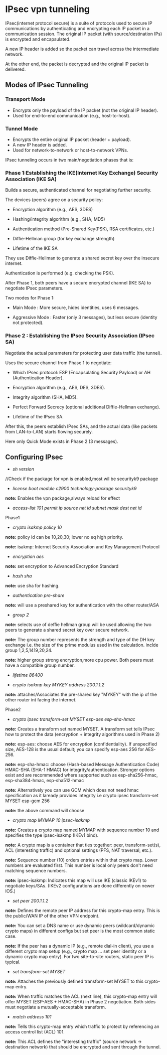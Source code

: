 # IPsec vpn tunneling
IPsec(internet protocol secure) is a suite of protocols used to secure IP communications by authenticating and encrypting each IP packet in a communication session.
The original IP packet (with source/destination IPs) is encrypted and encapsulated.

A new IP header is added so the packet can travel across the intermediate network.

At the other end, the packet is decrypted and the original IP packet is delivered.

## Modes of IPsec Tunneling
### Transport Mode
* Encrypts only the payload of the IP packet (not the original IP header).
* Used for end-to-end communication (e.g., host-to-host).

### Tunnel Mode
* Encrypts the entire original IP packet (header + payload).
* A new IP header is added.
* Used for network-to-network or host-to-network VPNs.

IPsec tunneling occurs in two main/negotiation phases that is:

### Phase 1:Establishing the IKE(Internet Key Exchange) Security Association (IKE SA)

Builds a secure, authenticated channel for negotiating further security.

The devices (peers) agree on a security policy:

* Encryption algorithm (e.g., AES, 3DES)

* Hashing/integrity algorithm (e.g., SHA, MD5)

* Authentication method (Pre-Shared Key(PSK), RSA certificates, etc.)

* Diffie-Hellman group (for key exchange strength)

* Lifetime of the IKE SA

They use Diffie-Hellman to generate a shared secret key over the insecure internet.

Authentication is performed (e.g. checking the PSK).

After Phase 1, both peers have a secure encrypted channel (IKE SA) to negotiate IPsec parameters.

Two modes for Phase 1:

* Main Mode : More secure, hides identities, uses 6 messages.

* Aggressive Mode : Faster (only 3 messages), but less secure (identity not protected).

### Phase 2 : Establishing the IPsec Security Association (IPsec SA)

Negotiate the actual parameters for protecting user data traffic (the tunnel).

Uses the secure channel from Phase 1 to negotiate:

* Which IPsec protocol: ESP (Encapsulating Security Payload) or AH (Authentication Header).

* Encryption algorithm (e.g., AES, DES, 3DES).

* Integrity algorithm (SHA, MD5).

* Perfect Forward Secrecy (optional additional Diffie-Hellman exchange).

* Lifetime of the IPsec SA.

After this, the peers establish IPsec SAs, and the actual data (like packets from LAN-to-LAN) starts flowing securely.

Here only Quick Mode exists in Phase 2 (3 messages).

## Configuring IPsec
* _sh version_

//Check if the package for vpn is enabled,most wil be securityk9 package

* _license boot module c2900 technology-package securityk9_ 

 **note:** Enables the vpn package,always reload for effect
 
* _access-list 101 permit ip source net id subnet mask dest net id_

Phase1
* _crypto isakmp policy 10_

**note:** policy id can be 10,20,30; lower no eq high priority.

**note:** isakmp: Internet Security Association and Key Management Protocol

* _encryption aes_

**note:** set encryption to Advanced Encryption Standard

* _hash sha_

**note:** use sha for hashing.

* _authentication pre-share_

**note:** will use a preshared key for authentication with the other router/ASA

* _group 2_

**note:** selects use of deffie hellman group will be used allowing the two peers to generate a shared secret key over secure network.

**note:** The group number represents the strength and type of the DH key exchange i.e. the size of the prime modulus used in the calculation. inclde group 1,2,5,1419,20,24.

**note:** higher group strong encryption,more cpu power. Both peers must have a compatible group number.

* _lifetime 86400_

* _crypto isakmp key MYKEY address 200.1.1.2_

**note:** attaches/Associates the pre-shared key "MYKEY" with the ip of the other router int facing the internet.

Phase2
* _crypto ipsec transform-set MYSET esp-aes esp-sha-hmac_

**note:** Creates a transform set named MYSET. A transform set tells IPsec how to protect the data (encryption + integrity algorithms used in Phase 2)

**note:** esp-aes: choose AES for encryption (confidentiality). If unspecified size, AES-128 is the usual default; you can specify esp-aes 256 for AES-256.

**note:** esp-sha-hmac: choose (Hash-based Message Authentication Code) HMAC-SHA (SHA-1 HMAC) for integrity/authentication. Stronger options exist and are recommended where supported such as esp-sha256-hmac, esp-sha384-hmac, esp-sha512-hmac

**note:** Alternatively you can use GCM which does not need hmac specification as it laready provides integrity i.e crypto ipsec transform-set MYSET esp-gcm 256

**note:** the above command will choose 

* _crypto map MYMAP 10 ipsec-isakmp_

**note:** Creates a crypto map named MYMAP with sequence number 10 and specifies the type ipsec-isakmp (IKEv1 bind).

**note:** A crypto map is a container that ties together: peer, transform-set(s), ACL (interesting traffic) and optional settings (PFS, NAT traversal, etc.).

**note:** Sequence number (10) orders entries within that crypto map. Lower numbers are evaluated first. This number is local only peers don't need matching sequence numbers.

**note:** ipsec-isakmp: Indicates this map will use IKE (classic IKEv1) to negotiate keys/SAs. (IKEv2 configurations are done differently on newer IOS.)

* _set peer 200.1.1.2_

**note:** Defines the remote peer IP address for this crypto-map entry. This is the public/WAN IP of the other VPN endpoint.

**note:** You can set a DNS name or use dynamic peers (wildcard/dynamic crypto maps) in different configs but set peer <ip> is the most common static case.

**note:** If the peer has a dynamic IP (e.g., remote dial-in client), you use a different crypto map setup (e.g., crypto map ... set peer identity or a dynamic crypto map entry). For two site-to-site routers, static peer IP is typical.

* _set transform-set MYSET_

**note:** Attaches the previously defined transform-set MYSET to this crypto-map entry.

**note:** When traffic matches the ACL (next line), this crypto-map entry will offer MYSET (ESP-AES + HMAC-SHA) in Phase 2 negotiation. Both sides must negotiate a mutually-acceptable transform.

* _match address 101_

**note:** Tells this crypto-map entry which traffic to protect by referencing an access control list (ACL) 101.

**note:** This ACL defines the "interesting traffic" (source network -> destination network) that should be encrypted and sent through the tunnel.

